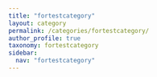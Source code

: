 ```yaml
---
title: "fortestcategory"
layout: category
permalink: /categories/fortestcategory/
author_profile: true
taxonomy: fortestcategory
sidebar:
  nav: "fortestcategory"
---
```

